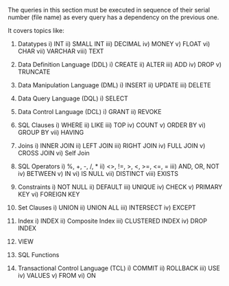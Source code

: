 The queries in this section must be executed in sequence of their serial number (file name) as every query has a dependency on the previous one.

It covers topics like:

1)  Datatypes
        i)    INT
        ii)   SMALL INT
        iii)  DECIMAL
        iv)   MONEY
        v)    FLOAT
        vi)   CHAR
        vii)  VARCHAR
        viii) TEXT
    
2)  Data Definition Language (DDL)
        i)    CREATE
        ii)   ALTER
        iii)  ADD
        iv)   DROP
        v)    TRUNCATE

3)  Data Manipulation Language (DML)
        i)    INSERT
        ii)   UPDATE
        iii)  DELETE

4)  Data Query Language (DQL)
        i)    SELECT
    
5)  Data Control Language (DCL)
        i)    GRANT
        ii)   REVOKE
    
6)  SQL Clauses
        i)    WHERE
        ii)   LIKE
        iii)  TOP
        iv)   COUNT
        v)    ORDER BY
        vi)   GROUP BY
        vii)  HAVING

7)  Joins
        i)    INNER JOIN
        ii)   LEFT JOIN
        iii)  RIGHT JOIN
        iv)   FULL JOIN
        v)    CROSS JOIN
        vi)   Self Join

8)  SQL Operators
        i)    %, +, -, /, *
        ii)   <>, !=, >, <, >=, <=, =
        iii)  AND, OR, NOT
        iv)   BETWEEN
        v)    IN
        vi)   IS NULL
        vii)  DISTINCT
        viii) EXISTS

9)  Constraints
        i)    NOT NULL
        ii)   DEFAULT
        iii)  UNIQUE
        iv)   CHECK
        v)    PRIMARY KEY
        vi)   FOREIGN KEY

10)  Set Clauses
        i)    UNION
        ii)   UNION ALL
        iii)  INTERSECT
        iv)   EXCEPT

11) Index
        i)    INDEX
        ii)   Composite Index
        iii)  CLUSTERED INDEX
        iv)   DROP INDEX

12) VIEW

13) SQL Functions

14) Transactional Control Language (TCL)
        i)    COMMIT
        ii)   ROLLBACK
        iii)  USE
        iv)   VALUES
        v)    FROM
        vi)   ON
    
